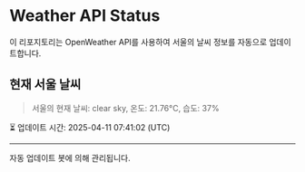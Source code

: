 
# Weather API Status

이 리포지토리는 OpenWeather API를 사용하여 서울의 날씨 정보를 자동으로 업데이트합니다.

## 현재 서울 날씨
> 서울의 현재 날씨: clear sky, 온도: 21.76°C, 습도: 37%

⏳ 업데이트 시간: 2025-04-11 07:41:02 (UTC)

---
자동 업데이트 봇에 의해 관리됩니다.
